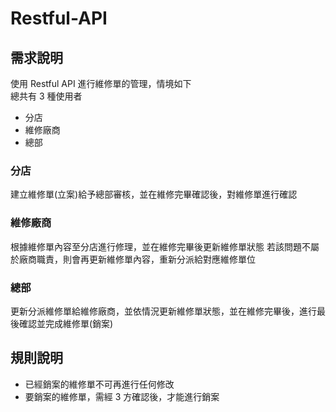 # Restful-API

## 需求說明

使用 Restful API 進行維修單的管理，情境如下  
總共有 3 種使用者

- 分店
- 維修廠商
- 總部

### 分店
建立維修單(立案)給予總部審核，並在維修完畢確認後，對維修單進行確認

### 維修廠商
根據維修單內容至分店進行修理，並在維修完畢後更新維修單狀態
若該問題不屬於廠商職責，則會再更新維修單內容，重新分派給對應維修單位

### 總部
更新分派維修單給維修廠商，並依情況更新維修單狀態，並在維修完畢後，進行最後確認並完成維修單(銷案)

## 規則說明

- 已經銷案的維修單不可再進行任何修改
- 要銷案的維修單，需經 3 方確認後，才能進行銷案

